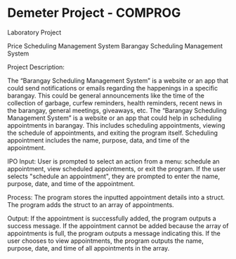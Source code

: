 # Demeter Project - COMPROG
Laboratory Project

Price Scheduling Management System
Barangay Scheduling Management System

Project Description:

The “Barangay Scheduling Management System” is a website or an app that could send notifications or emails regarding the happenings in a specific barangay. This could be general announcements like the time of the collection of garbage, curfew reminders, health reminders, recent news in the barangay, general meetings, giveaways, etc.
The “Barangay Scheduling Management System” is a website or an app that could help in scheduling appointments in barangay.
This includes scheduling appointments, viewing the schedule of appointments, and exiting the program itself. Scheduling appointment 
includes the name, purpose, data, and time of the appointment.

IPO
Input:
User is prompted to select an action from a menu: schedule an appointment, view scheduled appointments, or exit the program.
If the user selects "schedule an appointment", they are prompted to enter the name, purpose, date, and time of the appointment.

Process:
The program stores the inputted appointment details into a struct.
The program adds the struct to an array of appointments.

Output:
If the appointment is successfully added, the program outputs a success message.
If the appointment cannot be added because the array of appointments is full, the program outputs a message indicating this.
If the user chooses to view appointments, the program outputs the name, purpose, date, and time of all appointments in the array.
